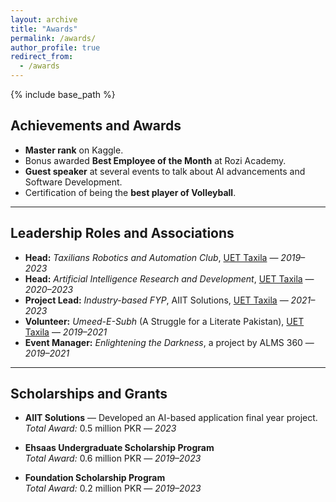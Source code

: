 ```yaml
---
layout: archive
title: "Awards"
permalink: /awards/
author_profile: true
redirect_from:
  - /awards
---
```


{% include base_path %}

## Achievements and Awards

- **Master rank** on Kaggle.  
- Bonus awarded **Best Employee of the Month** at Rozi Academy.  
- **Guest speaker** at several events to talk about AI advancements and Software Development.  
- Certification of being the **best player of Volleyball**.

---

## Leadership Roles and Associations

- **Head:** *Taxilians Robotics and Automation Club*, [UET Taxila](https://www.uettaxila.edu.pk) — *2019–2023*  
- **Head:** *Artificial Intelligence Research and Development*, [UET Taxila](https://www.uettaxila.edu.pk) — *2020–2023*  
- **Project Lead:** *Industry-based FYP*, AIIT Solutions, [UET Taxila](https://www.uettaxila.edu.pk) — *2021–2023*  
- **Volunteer:** *Umeed-E-Subh* (A Struggle for a Literate Pakistan), [UET Taxila](https://www.uettaxila.edu.pk) — *2019–2021*  
- **Event Manager:** *Enlightening the Darkness*, a project by ALMS 360 — *2019–2021*

---

## Scholarships and Grants

- **AIIT Solutions** — Developed an AI-based application final year project.  
  *Total Award:* 0.5 million PKR — *2023*

- **Ehsaas Undergraduate Scholarship Program**  
  *Total Award:* 0.6 million PKR — *2019–2023*

- **Foundation Scholarship Program**  
  *Total Award:* 0.2 million PKR — *2019–2023*
